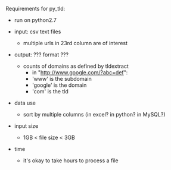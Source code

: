 
Requirements for py_tld:

 - run on python2.7

 - input:  csv text files
   - multiple urls in 23rd column are of interest
   
 - output: ??? format ???
   - counts of domains as defined by tldextract
     - in "http://www.google.com/?abc=def":
     - 'www' is the subdomain
     - 'google' is the domain
     - 'com' is the tld

 - data use
   - sort by multiple columns (in excel? in python?  in MySQL?)
   
 - input size
   - 1GB < file size < 3GB
   
 - time
   - it's okay to take hours to process a file
   
   
